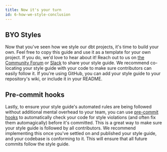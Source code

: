```yaml
---
title: Now it's your turn
id: 6-how-we-style-conclusion
---
```


## BYO Styles

Now that you've seen how we style our dbt projects, it's time to build your own. Feel free to copy this guide and use it as a template for your own project. If you do, we'd love to hear about it! Reach out to us on [the Community Forum](https://discourse.getdbt.com/c/show-and-tell/22) or [Slack](https://www.getdbt.com/community) to share your style guide. We recommend co-locating your style guide with your code to make sure contributors can easily follow it. If you're using GitHub, you can add your style guide to your repository's wiki, or include it in your README.

## Pre-commit hooks

Lastly, to ensure your style guide's automated rules are being followed without additional mental overhead to your team, you can use [pre-commit hooks](https://pre-commit.com/) to automatically check your code for style violations (and often fix them automagically) before it's committed. This is a great way to make sure your style guide is followed by all contributors. We recommend implementing this once you've settled on and published your style guide, and your codebase is conforming to it. This will ensure that all future commits follow the style guide.

